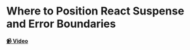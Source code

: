 # Where to Position React Suspense and Error Boundaries

**[📹 Video](https://egghead.io/lessons/react-where-to-position-react-suspense-and-error-boundaries)**
